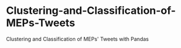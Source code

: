 # Clustering-and-Classification-of-MEPs-Tweets
Clustering and Classification of MEPs' Tweets with Pandas
